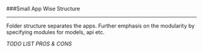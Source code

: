 ###Small App Wise Structure 
___
Folder structure separates the apps. Further emphasis on the modularity by specifying modules for models, api etc.

_TODO LIST PROS & CONS_